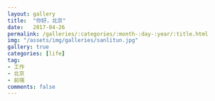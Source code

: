 ```yaml
---
layout: gallery
title:  "你好，北京"
date:   2017-04-26
permalink: /galleries/:categories/:month-:day-:year/:title.html
img: "/assets/img/galleries/sanlitun.jpg"
gallery: true
categories: [life]
tag:
- 工作
- 北京
- 前端
comments: false
---
```

